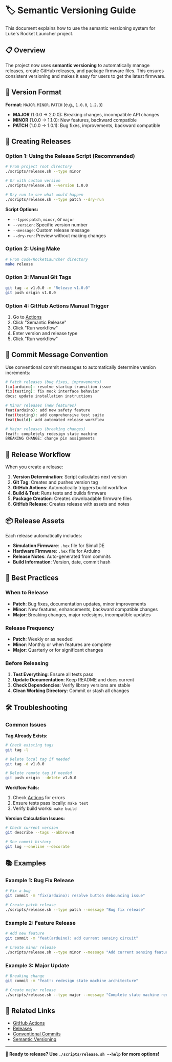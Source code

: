 # 🏷️ Semantic Versioning Guide

This document explains how to use the semantic versioning system for Luke's Rocket Launcher project.

## 📋 **Overview**

The project now uses **semantic versioning** to automatically manage releases, create GitHub releases, and package firmware files. This ensures consistent versioning and makes it easy for users to get the latest firmware.

## 🔢 **Version Format**

**Format**: `MAJOR.MINOR.PATCH` (e.g., `1.0.0`, `1.2.3`)

- **MAJOR** (1.0.0 → 2.0.0): Breaking changes, incompatible API changes
- **MINOR** (1.0.0 → 1.1.0): New features, backward compatible
- **PATCH** (1.0.0 → 1.0.1): Bug fixes, improvements, backward compatible

## 🚀 **Creating Releases**

### **Option 1: Using the Release Script (Recommended)**

```bash
# From project root directory
./scripts/release.sh --type minor

# Or with custom version
./scripts/release.sh --version 1.0.0

# Dry run to see what would happen
./scripts/release.sh --type patch --dry-run
```

**Script Options:**
- `--type`: `patch`, `minor`, or `major`
- `--version`: Specific version number
- `--message`: Custom release message
- `--dry-run`: Preview without making changes

### **Option 2: Using Make**

```bash
# From code/RocketLauncher directory
make release
```

### **Option 3: Manual Git Tags**

```bash
git tag -a v1.0.0 -m "Release v1.0.0"
git push origin v1.0.0
```

### **Option 4: GitHub Actions Manual Trigger**

1. Go to [Actions](https://github.com/KofTwentyTwo/Lukes-Rocket-Launcher/actions)
2. Click "Semantic Release"
3. Click "Run workflow"
4. Enter version and release type
5. Click "Run workflow"

## 📝 **Commit Message Convention**

Use conventional commit messages to automatically determine version increments:

```bash
# Patch releases (bug fixes, improvements)
fix(arduino): resolve startup transition issue
fix(testing): fix mock interface behavior
docs: update installation instructions

# Minor releases (new features)
feat(arduino): add new safety feature
feat(testing): add comprehensive test suite
feat(build): add automated release workflow

# Major releases (breaking changes)
feat!: completely redesign state machine
BREAKING CHANGE: change pin assignments
```

## 🔄 **Release Workflow**

When you create a release:

1. **Version Determination**: Script calculates next version
2. **Git Tag**: Creates and pushes version tag
3. **GitHub Actions**: Automatically triggers build workflow
4. **Build & Test**: Runs tests and builds firmware
5. **Package Creation**: Creates downloadable firmware files
6. **GitHub Release**: Creates release with assets and notes

## 📦 **Release Assets**

Each release automatically includes:

- **Simulation Firmware**: `.hex` file for SimulIDE
- **Hardware Firmware**: `.hex` file for Arduino
- **Release Notes**: Auto-generated from commits
- **Build Information**: Version, date, commit hash

## 🎯 **Best Practices**

### **When to Release**

- **Patch**: Bug fixes, documentation updates, minor improvements
- **Minor**: New features, enhancements, backward compatible changes
- **Major**: Breaking changes, major redesigns, incompatible updates

### **Release Frequency**

- **Patch**: Weekly or as needed
- **Minor**: Monthly or when features are complete
- **Major**: Quarterly or for significant changes

### **Before Releasing**

1. **Test Everything**: Ensure all tests pass
2. **Update Documentation**: Keep README and docs current
3. **Check Dependencies**: Verify library versions are stable
4. **Clean Working Directory**: Commit or stash all changes

## 🛠️ **Troubleshooting**

### **Common Issues**

**Tag Already Exists:**
```bash
# Check existing tags
git tag -l

# Delete local tag if needed
git tag -d v1.0.0

# Delete remote tag if needed
git push origin --delete v1.0.0
```

**Workflow Fails:**
1. Check [Actions](https://github.com/KofTwentyTwo/Lukes-Rocket-Launcher/actions) for errors
2. Ensure tests pass locally: `make test`
3. Verify build works: `make build`

**Version Calculation Issues:**
```bash
# Check current version
git describe --tags --abbrev=0

# See commit history
git log --oneline --decorate
```

## 📚 **Examples**

### **Example 1: Bug Fix Release**

```bash
# Fix a bug
git commit -m "fix(arduino): resolve button debouncing issue"

# Create patch release
./scripts/release.sh --type patch --message "Bug fix release"
```

### **Example 2: Feature Release**

```bash
# Add new feature
git commit -m "feat(arduino): add current sensing circuit"

# Create minor release
./scripts/release.sh --type minor --message "Add current sensing feature"
```

### **Example 3: Major Update**

```bash
# Breaking change
git commit -m "feat!: redesign state machine architecture"

# Create major release
./scripts/release.sh --type major --message "Complete state machine redesign"
```

## 🔗 **Related Links**

- [GitHub Actions](https://github.com/KofTwentyTwo/Lukes-Rocket-Launcher/actions)
- [Releases](https://github.com/KofTwentyTwo/Lukes-Rocket-Launcher/releases)
- [Conventional Commits](https://www.conventionalcommits.org/)
- [Semantic Versioning](https://semver.org/)

---

**🚀 Ready to release? Use `./scripts/release.sh --help` for more options!**
